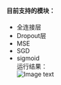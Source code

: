 #### 目前支持的模块：
+ 全连接层
+ Dropout层
+ MSE
+ SGD
+ sigmoid  
运行结果：  
![Image text](https://github.com/webbery/MiniEngine/raw/master/view.jpg)